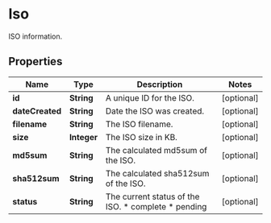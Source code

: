 

# Iso

ISO information.

## Properties

| Name | Type | Description | Notes |
|------------ | ------------- | ------------- | -------------|
|**id** | **String** | A unique ID for the ISO. |  [optional] |
|**dateCreated** | **String** | Date the ISO was created. |  [optional] |
|**filename** | **String** | The ISO filename. |  [optional] |
|**size** | **Integer** | The ISO size in KB. |  [optional] |
|**md5sum** | **String** | The calculated md5sum of the ISO. |  [optional] |
|**sha512sum** | **String** | The calculated sha512sum of the ISO. |  [optional] |
|**status** | **String** | The current status of the ISO.  * complete * pending |  [optional] |



